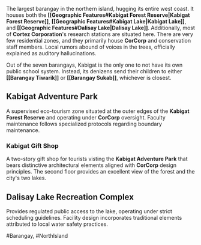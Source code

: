 The largest barangay in the northern island, hugging its entire west coast. It houses both the **[[Geographic Features#Kabigat Forest Reserve|Kabigat Forest Reserve]]**, **[[Geographic Features#Kabigat Lake|Kabigat Lake]]**, and **[[Geographic Features#Dalisay Lake|Dalisay Lake]]**. Additionally, most of **Cortez Corporation**'s research stations are situated here. There are very few residential zones, and they primarily house **CorCorp** and conservation staff members. Local rumors abound of voices in the trees, officially explained as auditory hallucinations.

Out of the seven barangays, Kabigat is the only one to not have its own public school system. Instead, its denizens send their children to either **[[Barangay Tiwarik]]** or **[[Barangay Sukab]]**, whichever is closest.
## Kabigat Adventure Park

A supervised eco-tourism zone situated at the outer edges of the **Kabigat Forest Reserve** and operating under **CorCorp** oversight. Faculty maintenance follows specialized protocols regarding boundary maintenance.
### Kabigat Gift Shop
A two-story gift shop for tourists visting the **Kabigat Adventure Park** that bears distinctive architectural elements aligned with **CorCorp** design principles. The second floor provides an excellent view of the forest and the city's two lakes.
## Dalisay Lake Recreation Complex
Provides regulated public access to the lake, operating under strict scheduling guidelines. Facility design incorporates traditional elements attributed to local water safety practices.

#Barangay, #NorthIsland